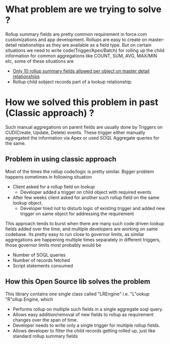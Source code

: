 # What problem are we trying to solve ?

Rollup summary fields are pretty common requirement in force.com customizations and app development. Rollups are easy to create on master-detail relationships as they are available as a field type. But on certain situations we need to write code(Trigger/Apex/Batch) for rolling up the child information for common aggregations like COUNT, SUM, AVG, MAX/MIN etc, some of these situations are
 * [Only 10 rollup summary fields allowed per object on master detail relationships](http://ap1.salesforce.com/help/doc/en/limits.htm#CustomFieldLimitDetails)
 * Rollup child sobject records part of a lookup relationship.

# How we solved this problem in past (Classic approach) ?

Such manual aggregations on parent fields are usually done by Triggers on CUD(Create, Update, Delete) events. These trigger either manually aggregated the information via Apex or used SOQL Aggregate queries for the same. 

## Problem in using classic approach
Most of the times the rollup code/logic is pretty similar. Bigger problem happens sometimes in following situation
 * Client asked for a rollup field on lookup
 	* Developer added a trigger on child object with required events
 * After few weeks client asked for another such rollup field on the same lookup object.
 	* Developer tried not to disturb logic of existing trigger and added new trigger on same object for addressing the requirement

 This approach tends to burst when there are many such code driven lookup fields added over the time, and multiple developers are working on same codebase. Its pretty easy to run close to governor limits, as similar aggregations are happening multiple times separately in different triggers, those governor limits most probably would be
  - Number of SOQL queries
  - Number of records fetched
  - Script statements consumed

## How this Open Source lib solves the problem
This library contains one single class called "LREngine" i.e. "L"ookup "R"ollup Engine, which 
 * Performs rollup on multiple such fields in a single aggregate soql query. 
 * Allows easy addition/removal of new fields to rollup as requirement changes over the span of time.
 * Developer needs to write only a single trigger for multiple rollup fields.
 * Allows developer to filter the child records getting rolled up, just like standard rollup summary fields




